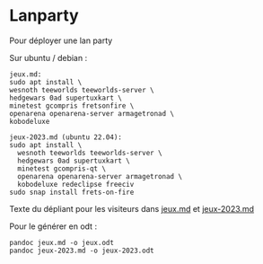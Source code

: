 # Lanparty

Pour déployer une lan party

Sur ubuntu / debian :

    jeux.md:
    sudo apt install \
    wesnoth teeworlds teeworlds-server \
    hedgewars 0ad supertuxkart \
    minetest gcompris fretsonfire \
    openarena openarena-server armagetronad \
    kobodeluxe

    jeux-2023.md (ubuntu 22.04):
    sudo apt install \
      wesnoth teeworlds teeworlds-server \
      hedgewars 0ad supertuxkart \
      minetest gcompris-qt \
      openarena openarena-server armagetronad \
      kobodeluxe redeclipse freeciv
    sudo snap install frets-on-fire

Texte du dépliant pour les visiteurs dans [jeux.md](jeux.md) et [jeux-2023.md](jeux-2023.md)

Pour le générer en odt :

    pandoc jeux.md -o jeux.odt
    pandoc jeux-2023.md -o jeux-2023.odt
